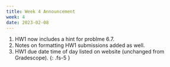 ```yaml
---
title: Week 4 Announcement
week: 4
date: 2023-02-08
---
```


1. HW1 now includes a hint for problme 6.7.
1. Notes on formatting HW1 submissions added as well.
1. HW1 due date time of day listed on website (unchanged from Gradescope).
{: .fs-5 }
